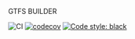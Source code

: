 GTFS BUILDER

![CI](https://github.com/amauryval/gtfs_builder/workflows/CI/badge.svg?branch=master)
[![codecov](https://codecov.io/gh/amauryval/gtfs_builder/branch/master/graph/badge.svg)](https://codecov.io/gh/amauryval/osmgt)
[![Code style: black](https://img.shields.io/badge/code%20style-black-000000.svg)](https://github.com/ambv/black)
